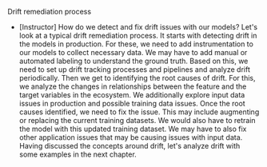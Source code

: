 Drift remediation process
- [Instructor] How do we detect and fix drift issues with our models? Let's look at a typical drift remediation process. It starts with detecting drift in the models in production. For these, we need to add instrumentation to our models to collect necessary data. We may have to add manual or automated labeling to understand the ground truth. Based on this, we need to set up drift tracking processes and pipelines and analyze drift periodically. Then we get to identifying the root causes of drift. For this, we analyze the changes in relationships between the feature and the target variables in the ecosystem. We additionally explore input data issues in production and possible training data issues. Once the root causes identified, we need to fix the issue. This may include augmenting or replacing the current training datasets. We would also have to retrain the model with this updated training dataset. We may have to also fix other application issues that may be causing issues with input data. Having discussed the concepts around drift, let's analyze drift with some examples in the next chapter.